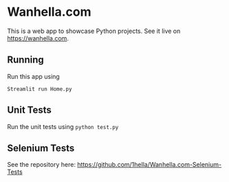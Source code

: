 # Wanhella.com
This is a web app to showcase Python projects. See it live on https://wanhella.com.

## Running
Run this app using

`Streamlit run Home.py`

## Unit Tests

Run the unit tests using `python test.py`

## Selenium Tests

See the repository here: https://github.com/1hella/Wanhella.com-Selenium-Tests
